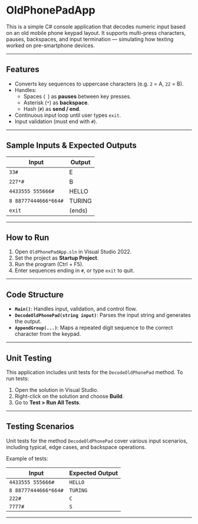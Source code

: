 # OldPhonePadApp 

This is a simple C# console application that decodes numeric input based on an old mobile phone keypad layout. It supports multi-press characters, pauses, backspaces, and input termination — simulating how texting worked on pre-smartphone devices.

---

## Features

- Converts key sequences to uppercase characters (e.g. `2` = A, `22` = B).
- Handles:
  - Spaces (` `) as **pauses** between key presses.
  - Asterisk (`*`) as **backspace**.
  - Hash (`#`) as **send / end**.
- Continuous input loop until user types `exit`.
- Input validation (must end with `#`).

---

## Sample Inputs & Expected Outputs

| Input                        | Output   |
|-----------------------------|----------|
| `33#`                        | E        |
| `227*#`                      | B        |
| `4433555 555666#`            | HELLO    |
| `8 88777444666*664#`         | TURING   |
| `exit`                       | (ends)   |

---

## How to Run

1. Open `OldPhonePadApp.sln` in Visual Studio 2022.
2. Set the project as **Startup Project**.
3. Run the program (Ctrl + F5).
4. Enter sequences ending in `#`, or type `exit` to quit.

---

## Code Structure

- **`Main()`**: Handles input, validation, and control flow.
- **`DecodeOldPhonePad(string input)`**: Parses the input string and generates the output.
- **`AppendGroup(...)`**: Maps a repeated digit sequence to the correct character from the keypad.

---

## Unit Testing

This application includes unit tests for the `DecodeOldPhonePad` method. To run tests:

1. Open the solution in Visual Studio.
2. Right-click on the solution and choose **Build**.
3. Go to **Test > Run All Tests**.

---

## Testing Scenarios

Unit tests for the method `DecodeOldPhonePad` cover various input scenarios, including typical, edge cases, and backspace operations.

Example of tests:

| Input                         | Expected Output |
|-------------------------------|-----------------|
| `4433555 555666#`              | `HELLO`         |
| `8 88777444666*664#`           | `TURING`        |
| `222#`                         | `C`             |
| `7777#`                        | `S`             |

---
